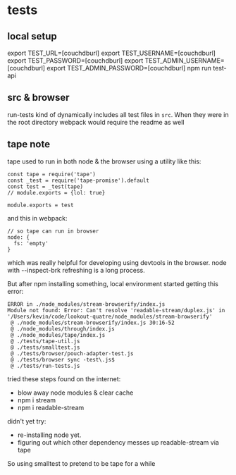 # tests

## local setup
export TEST_URL=[couchdburl]
export TEST_USERNAME=[couchdburl]
export TEST_PASSWORD=[couchdburl]
export TEST_ADMIN_USERNAME=[couchdburl]
export TEST_ADMIN_PASSWORD=[couchdburl]
npm run test-api

## src & browser
run-tests kind of dynamically includes all test files in `src`. When they were
in the root directory webpack would require the readme as well

## tape note

tape used to run in both node & the browser using a utility like this:
```
const tape = require('tape')
const _test = require('tape-promise').default
const test = _test(tape)
// module.exports = {lol: true}

module.exports = test
```

and this in webpack:
```
// so tape can run in browser
node: {
  fs: 'empty'
}
```

which was really helpful for developing using devtools in the browser.
node with --inspect-brk refreshing is a long process.

But after npm installing something, local environment started getting this error:
```
ERROR in ./node_modules/stream-browserify/index.js
Module not found: Error: Can't resolve 'readable-stream/duplex.js' in '/Users/kevin/code/lookout-quatre/node_modules/stream-browserify'
 @ ./node_modules/stream-browserify/index.js 30:16-52
 @ ./node_modules/through/index.js
 @ ./node_modules/tape/index.js
 @ ./tests/tape-util.js
 @ ./tests/smalltest.js
 @ ./tests/browser/pouch-adapter-test.js
 @ ./tests/browser sync -test\.js$
 @ ./tests/run-tests.js
```

tried these steps found on the internet:
- blow away node modules & clear cache
- npm i stream
- npm i readable-stream

didn't yet try:
- re-installing node yet.
- figuring out which other dependency messes up readable-stream via tape

So using smalltest to pretend to be tape for a while
